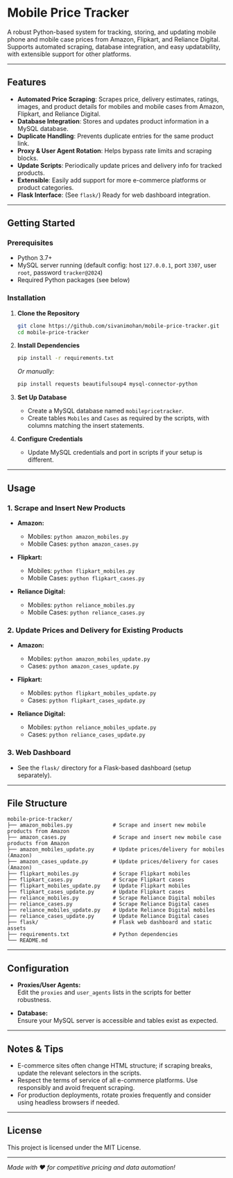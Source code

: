 # Mobile Price Tracker

A robust Python-based system for tracking, storing, and updating mobile phone and mobile case prices from Amazon, Flipkart, and Reliance Digital. Supports automated scraping, database integration, and easy updatability, with extensible support for other platforms.

---

## Features

- **Automated Price Scraping**: Scrapes price, delivery estimates, ratings, images, and product details for mobiles and mobile cases from Amazon, Flipkart, and Reliance Digital.
- **Database Integration**: Stores and updates product information in a MySQL database.
- **Duplicate Handling**: Prevents duplicate entries for the same product link.
- **Proxy & User Agent Rotation**: Helps bypass rate limits and scraping blocks.
- **Update Scripts**: Periodically update prices and delivery info for tracked products.
- **Extensible**: Easily add support for more e-commerce platforms or product categories.
- **Flask Interface**: (See `flask/`) Ready for web dashboard integration.

---

## Getting Started

### Prerequisites

- Python 3.7+
- MySQL server running (default config: host `127.0.0.1`, port `3307`, user `root`, password `tracker@2024`)
- Required Python packages (see below)

### Installation

1. **Clone the Repository**

   ```bash
   git clone https://github.com/sivanimohan/mobile-price-tracker.git
   cd mobile-price-tracker
   ```

2. **Install Dependencies**

   ```bash
   pip install -r requirements.txt
   ```
   _Or manually:_
   ```bash
   pip install requests beautifulsoup4 mysql-connector-python
   ```

3. **Set Up Database**

   - Create a MySQL database named `mobilepricetracker`.
   - Create tables `Mobiles` and `Cases` as required by the scripts, with columns matching the insert statements.

4. **Configure Credentials**

   - Update MySQL credentials and port in scripts if your setup is different.

---

## Usage

### 1. Scrape and Insert New Products

- **Amazon:**  
  - Mobiles: `python amazon_mobiles.py`
  - Mobile Cases: `python amazon_cases.py`

- **Flipkart:**  
  - Mobiles: `python flipkart_mobiles.py`
  - Mobile Cases: `python flipkart_cases.py`

- **Reliance Digital:**  
  - Mobiles: `python reliance_mobiles.py`
  - Mobile Cases: `python reliance_cases.py`

### 2. Update Prices and Delivery for Existing Products

- **Amazon:**  
  - Mobiles: `python amazon_mobiles_update.py`
  - Cases: `python amazon_cases_update.py`

- **Flipkart:**  
  - Mobiles: `python flipkart_mobiles_update.py`
  - Cases: `python flipkart_cases_update.py`

- **Reliance Digital:**  
  - Mobiles: `python reliance_mobiles_update.py`
  - Cases: `python reliance_cases_update.py`

### 3. Web Dashboard

- See the `flask/` directory for a Flask-based dashboard (setup separately).

---

## File Structure

```
mobile-price-tracker/
├── amazon_mobiles.py             # Scrape and insert new mobile products from Amazon
├── amazon_cases.py               # Scrape and insert new mobile case products from Amazon
├── amazon_mobiles_update.py      # Update prices/delivery for mobiles (Amazon)
├── amazon_cases_update.py        # Update prices/delivery for cases (Amazon)
├── flipkart_mobiles.py           # Scrape Flipkart mobiles
├── flipkart_cases.py             # Scrape Flipkart cases
├── flipkart_mobiles_update.py    # Update Flipkart mobiles
├── flipkart_cases_update.py      # Update Flipkart cases
├── reliance_mobiles.py           # Scrape Reliance Digital mobiles
├── reliance_cases.py             # Scrape Reliance Digital cases
├── reliance_mobiles_update.py    # Update Reliance Digital mobiles
├── reliance_cases_update.py      # Update Reliance Digital cases
├── flask/                        # Flask web dashboard and static assets
├── requirements.txt              # Python dependencies
└── README.md
```

---

## Configuration

- **Proxies/User Agents:**  
  Edit the `proxies` and `user_agents` lists in the scripts for better robustness.

- **Database:**  
  Ensure your MySQL server is accessible and tables exist as expected.

---

## Notes & Tips

- E-commerce sites often change HTML structure; if scraping breaks, update the relevant selectors in the scripts.
- Respect the terms of service of all e-commerce platforms. Use responsibly and avoid frequent scraping.
- For production deployments, rotate proxies frequently and consider using headless browsers if needed.

---

## License

This project is licensed under the MIT License.

---

_Made with ❤️ for competitive pricing and data automation!_
